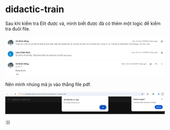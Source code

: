 # didactic-train

Sau khi kiểm tra Elit được vá, mình biết được đã có thêm một logic để kiểm tra đuôi file.

<p align="center">
  <img src="./imgs/Screenshot 2025-10-28 125507.png" width="700">
</p>

Nên mình nhúng mã js vào thẳng file pdf.

<p align="center">
  <img src="./imgs/Screenshot 2025-10-28 130438.png" width="700">
</p>

:))
